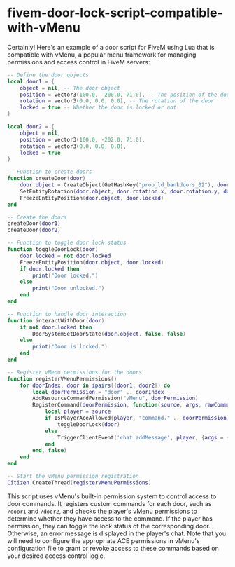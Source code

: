 # fivem-door-lock-script-compatible-with-vMenu

Certainly! Here's an example of a door script for FiveM using Lua that is compatible with vMenu, a popular menu framework for managing permissions and access control in FiveM servers:

```lua
-- Define the door objects
local door1 = {
    object = nil, -- The door object
    position = vector3(100.0, -200.0, 71.0), -- The position of the door
    rotation = vector3(0.0, 0.0, 0.0), -- The rotation of the door
    locked = true -- Whether the door is locked or not
}

local door2 = {
    object = nil,
    position = vector3(100.0, -202.0, 71.0),
    rotation = vector3(0.0, 0.0, 0.0),
    locked = true
}

-- Function to create doors
function createDoor(door)
    door.object = CreateObject(GetHashKey("prop_ld_bankdoors_02"), door.position.x, door.position.y, door.position.z, false, false, false)
    SetEntityRotation(door.object, door.rotation.x, door.rotation.y, door.rotation.z, 2, true)
    FreezeEntityPosition(door.object, door.locked)
end

-- Create the doors
createDoor(door1)
createDoor(door2)

-- Function to toggle door lock status
function toggleDoorLock(door)
    door.locked = not door.locked
    FreezeEntityPosition(door.object, door.locked)
    if door.locked then
        print("Door locked.")
    else
        print("Door unlocked.")
    end
end

-- Function to handle door interaction
function interactWithDoor(door)
    if not door.locked then
        DoorSystemSetDoorState(door.object, false, false)
    else
        print("Door is locked.")
    end
end

-- Register vMenu permissions for the doors
function registerVMenuPermissions()
    for doorIndex, door in ipairs({door1, door2}) do
        local doorPermission = "door" .. doorIndex
        AddResourceCommandPermission("vMenu", doorPermission)
        RegisterCommand(doorPermission, function(source, args, rawCommand)
            local player = source
            if IsPlayerAceAllowed(player, "command." .. doorPermission) then
                toggleDoorLock(door)
            else
                TriggerClientEvent('chat:addMessage', player, {args = {"^1Error: You don't have permission to use this command."}})
            end
        end, false)
    end
end

-- Start the vMenu permission registration
Citizen.CreateThread(registerVMenuPermissions)
```

This script uses vMenu's built-in permission system to control access to door commands. It registers custom commands for each door, such as `/door1` and `/door2`, and checks the player's vMenu permissions to determine whether they have access to the command. If the player has permission, they can toggle the lock status of the corresponding door. Otherwise, an error message is displayed in the player's chat. Note that you will need to configure the appropriate ACE permissions in vMenu's configuration file to grant or revoke access to these commands based on your desired access control logic.
